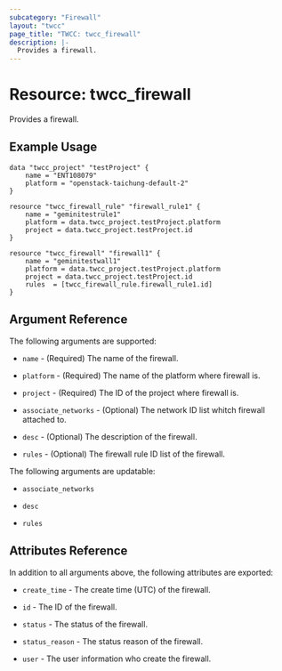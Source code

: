 ```yaml
---
subcategory: "Firewall"
layout: "twcc"
page_title: "TWCC: twcc_firewall"
description: |-
  Provides a firewall.
---
```


# Resource: twcc_firewall

Provides a firewall.

## Example Usage

```hcl
data "twcc_project" "testProject" {
    name = "ENT108079"
    platform = "openstack-taichung-default-2"
}

resource "twcc_firewall_rule" "firewall_rule1" {
    name = "geminitestrule1"
    platform = data.twcc_project.testProject.platform
    project = data.twcc_project.testProject.id
}

resource "twcc_firewall" "firewall1" {
    name = "geminitestwall1"
    platform = data.twcc_project.testProject.platform
    project = data.twcc_project.testProject.id
    rules  = [twcc_firewall_rule.firewall_rule1.id]
}
```

## Argument Reference

The following arguments are supported:

* `name` - (Required) The name of the firewall.

* `platform` - (Required) The name of the platform where firewall is.

* `project` - (Required) The ID of the project where firewall is.

* `associate_networks` - (Optional) The network ID list whitch firewall attached to.

* `desc` - (Optional) The description of the firewall.

* `rules` - (Optional) The firewall rule ID list of the firewall.

The following arguments are updatable:

* `associate_networks`

* `desc`

* `rules`

## Attributes Reference

In addition to all arguments above, the following attributes are exported:

* `create_time` - The create time (UTC) of the firewall.

* `id` - The ID of the firewall.

* `status` - The status of the firewall.

* `status_reason` - The status reason of the firewall.

* `user` - The user information who create the firewall.
